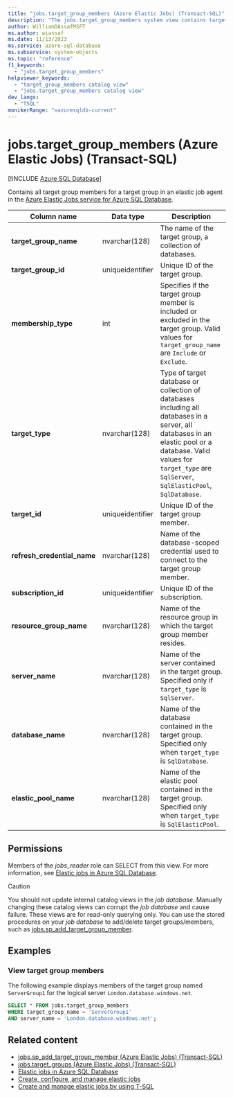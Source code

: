 ```yaml
---
title: "jobs.target_group_members (Azure Elastic Jobs) (Transact-SQL)"
description: "The jobs.target_group_members system view contains target group members in a target group in Azure Elastic jobs."
author: WilliamDAssafMSFT
ms.author: wiassaf
ms.date: 11/13/2023
ms.service: azure-sql-database
ms.subservice: system-objects
ms.topic: "reference"
f1_keywords:
  - "jobs.target_group_members"
helpviewer_keywords:
  - "target_group_members catalog view"
  - "jobs.target_group_members catalog view"
dev_langs:
  - "TSQL"
monikerRange: "=azuresqldb-current"
---
```

# jobs.target_group_members (Azure Elastic Jobs) (Transact-SQL)

[!INCLUDE [Azure SQL Database](../../includes/applies-to-version/asdb.md)]

Contains all target group members for a target group in an elastic job agent in the [Azure Elastic Jobs service for Azure SQL Database](/azure/azure-sql/database/elastic-jobs-overview?view=azuresql-db&preserve-view=true).

|Column name|Data type|Description|
|-----|-----|-----|
|**target_group_name**|nvarchar(128)|The name of the target group, a collection of databases. |
|**target_group_id**|uniqueidentifier|Unique ID of the target group.|
|**membership_type**|int|Specifies if the target group member is included or excluded in the target group. Valid values for `target_group_name` are `Include` or `Exclude`.|
|**target_type**|nvarchar(128)|Type of target database or collection of databases including all databases in a server, all databases in an elastic pool or a database. Valid values for `target_type` are `SqlServer`, `SqlElasticPool`, `SqlDatabase`.|
|**target_id**|uniqueidentifier|Unique ID of the target group member.|
|**refresh_credential_name**|nvarchar(128)|Name of the database-scoped credential used to connect to the target group member.|
|**subscription_id**|uniqueidentifier|Unique ID of the subscription.|
|**resource_group_name**|nvarchar(128)|Name of the resource group in which the target group member resides.|
|**server_name**|nvarchar(128)|Name of the server contained in the target group. Specified only if `target_type` is `SqlServer`. |
|**database_name**|nvarchar(128)|Name of the database contained in the target group. Specified only when `target_type` is `SqlDatabase`.|
|**elastic_pool_name**|nvarchar(128)|Name of the elastic pool contained in the target group. Specified only when `target_type` is `SqlElasticPool`.|

## Permissions

Members of the *jobs_reader* role can SELECT from this view. For more information, see [Elastic jobs in Azure SQL Database](/azure/azure-sql/database/elastic-jobs-overview?view=azuresql-db&preserve-view=true#elastic-job-database-permissions).

> [!CAUTION]
> You should not update internal catalog views in the *job database*. Manually changing these catalog views can corrupt the *job database* and cause failure. These views are for read-only querying only. You can use the stored procedures on your *job database* to add/delete target groups/members, such as [jobs.sp_add_target_group_member](/sql/relational-databases/system-stored-procedures/sp-add-target-group-member-elastic-jobs-transact-sql?view=azuresqldb-current&preserve-view=true).

## Examples

### View target group members

The following example displays members of the target group named `ServerGroup1` for the logical server `London.database.windows.net`.

```sql
SELECT * FROM jobs.target_group_members 
WHERE target_group_name = 'ServerGroup1' 
AND server_name = 'London.database.windows.net';
```

## Related content

- [jobs.sp_add_target_group_member (Azure Elastic Jobs) (Transact-SQL)](../system-stored-procedures/sp-add-target-group-member-elastic-jobs-transact-sql.md)
- [jobs.target_groups (Azure Elastic Jobs) (Transact-SQL)](jobs-target-groups-elastic-jobs-transact-sql.md)
- [Elastic jobs in Azure SQL Database](/azure/azure-sql/database/elastic-jobs-overview?view=azuresql-db&preserve-view=true)
- [Create, configure, and manage elastic jobs](/azure/azure-sql/database/elastic-jobs-tutorial?view=azuresql-db&preserve-view=true)
- [Create and manage elastic jobs by using T-SQL](/azure/azure-sql/database/elastic-jobs-tsql-create-manage?view=azuresql-db&preserve-view=true)

